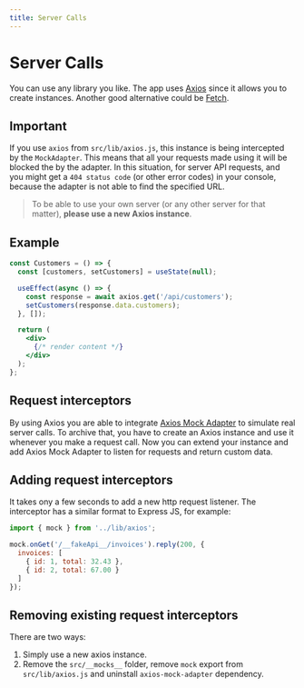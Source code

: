 ```yaml
---
title: Server Calls
---
```


# Server Calls

You can use any library you like. The app uses [Axios](https://github.com/axios/axios) since it
allows you to create instances. Another good alternative could
be [Fetch](https://developer.mozilla.org/en-US/docs/Web/API/Fetch_API).

## Important

If you use `axios` from `src/lib/axios.js`, this instance is being intercepted by the `MockAdapter`.
This means that all your requests made using it will be blocked the by the adapter. In this
situation, for server API requests, and you might get a `404 status code` (or other error codes) in
your console, because the adapter is not able to find the specified URL.

> To be able to use your own server (or any other server for that matter), **please use a new Axios instance**.

## Example

```jsx
const Customers = () => {
  const [customers, setCustomers] = useState(null);

  useEffect(async () => {
    const response = await axios.get('/api/customers');
    setCustomers(response.data.customers);
  }, []);

  return (
    <div>
      {/* render content */}
    </div>
  );
};
```

## Request interceptors

By using Axios you are able to
integrate [Axios Mock Adapter](https://github.com/ctimmerm/axios-mock-adapter) to simulate real
server calls. To archive that, you have to create an Axios instance and use it whenever you make a
request call. Now you can extend your instance and add Axios Mock Adapter to listen for requests and
return custom data.

## Adding request interceptors

It takes ony a few seconds to add a new http request listener. The interceptor has a similar format
to Express JS, for example:

```js
import { mock } from '../lib/axios';

mock.onGet('/__fakeApi__/invoices').reply(200, {
  invoices: [
    { id: 1, total: 32.43 },
    { id: 2, total: 67.00 }
  ]
});
```

## Removing existing request interceptors

There are two ways:

1. Simply use a new axios instance.
2. Remove the `src/__mocks__` folder, remove `mock` export from `src/lib/axios.js` and
   uninstall `axios-mock-adapter`
   dependency.
